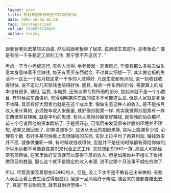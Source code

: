 ```yaml
---
 layout: post
 title: 想起来国庆假期去买西装的时候
 date: 2005-10-16 01:28
 tags: Uncategorized
 ref_id: 1536955198635
 author: teryoy
---
```

跟老爸老妈去某店买西装, 然后就跟老板聊了起来, 说到做生意这行. 那老板说:" 要是有份一千多稳定工资的工作, 我宁愿不开这店了. "

考虑一下当小老板这行, 有些人觉得, 坐老板就一定很风光, 毕竟有那么多钱去做生意本身意味着不会缺钱, 每天有客买东西就会. 不过其实细想一下,
其实做老板的生活不一定比一个每月稳定拿一千多的人过得好. 凡是生意都有风险, 这一刻收钱收得很快, 说不定过几天赔钱也赔得好快. 而且,
每卖一件东西的价钱, 需要算上的成本也有很多, 铺租, 运费, 水电费, 还有淡季亏损所赔的部分, 加起来就不是一个小数目. 有时候买东西讲价,
觉得明明某件东西的成本不可能这么高, 但是人家就是死活不肯降, 其实有好大因素也就是在这个成本里. 像做生意这种人的收入, 是不能按月收入来计算的,
必须按年收入来衡量, 就好像炒股票一样. 其实我觉得炒股票有一样东西很容易理解, 就是平均的思想. 有些人觉得炒股票好赚钱, 就像我的伯伯那样,
前三个月说帮他的资本翻倍了, 于是很开心, 可惜后来发现原来炒股的环境并不理想, 结果又赔回去了, 如果说赚多少, 应该从长远的期限来算,
实际上能赚多少钱, 心理有个数. 有好多某时候看上去很赚钱的东西, 实际上拉平均了再算利润, 赚钱效率并不高. 就像做兼职一样, 有时候收钱收得快,
但是并不是任何时候都有得给你做的, 所以永远都不可能靠做兼职来代替正式工作. 又联想到SOHO一族, 那些人可能经常有项目做,
在家里做好交货就可以获得丰厚的收入. 但是如果你并不擅长于维持做项目的数量, 那么这个就不是稳定的收入来源, 说不定哪个月没事干就吃穷你了.

所以, 尽管我很羡慕那些SOHO的人, 但是, 没上下水平是不敢自己出来做的. 有些人表面上看上去生活过得很滋润, 但是一旦风险终于降临,
赚会来的便都要赔出去了. 真是"有甘耐风流, 就有甘耐折堕咯~"!


